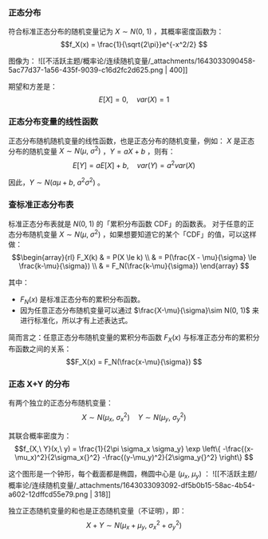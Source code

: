 
### 正态分布
符合标准正态分布的随机变量记为 $X\sim N(0,\ 1)$ ，其概率密度函数为：
$$f_X(x) = \frac{1}{\sqrt{2\pi}}e^{-x^2/2}
$$

图像为：
![[不活跃主题/概率论/连续随机变量/_attachments/1643033090458-5ac77d37-1a56-435f-9039-c16d2fc2d625.png | 400]]

期望和方差是：
$$E[X] = 0,\quad var(X) = 1
$$


### 正态分布变量的线性函数
正态分布随机随机变量的线性函数，也是正态分布的随机变量，例如：
$X$  是正态分布的随机变量 $X\sim N(\mu,\ \sigma^2)$ ，$Y = aX + b$ ，则有：
$$E[Y] = aE[X] + b,
\quad
var(Y) = a^2 var(X)
$$

因此，$Y\sim N(a\mu + b,\ a^2 \sigma^2)$  。


### 查标准正态分布表
标准正态分布表就是 $N(0,\; 1)$  的「累积分布函数 CDF」的函数表。
对于任意的正态分布随机变量 $X\sim N(\mu,\; \sigma^2)$ ，如果想要知道它的某个「CDF」的值，可以这样做：
$$\begin{array}{rl}
	F_X(k) & = P(X \le k) \\
	       & = P(\frac{X - \mu}{\sigma} \le \frac{k-\mu}{\sigma}) \\
	       & = F_N(\frac{k-\mu}{\sigma})
\end{array}
$$

其中：

- $F_N(x)$  是标准正态分布的累积分布函数。
- 因为任意正态分布随机变量可以通过 $\frac{X-\mu}{\sigma}\sim N(0, 1)$  来进行标准化，所以才有上述表达式。

简而言之：任意正态分布随机变量的累积分布函数 $F_X(x)$  与标准正态分布的累积分布函数之间的关系：
$$F_X(x) = F_N(\frac{x-\mu}{\sigma})
$$


### 正态 X+Y 的分布
有两个独立的正态分布随机变量：
$$X\sim N(\mu_x, \ \sigma_x{}^2) \quad
Y\sim N(\mu_y, \ \sigma_y{}^2)
$$

其联合概率密度为：
$$f_{X,\ Y}(x,\ y) = \frac{1}{2\pi \sigma_x \sigma_y} 
\exp \left\{
	-\frac{(x-\mu_x)^2}{2\sigma_x{}^2}
	-\frac{(y-\mu_y)^2}{2\sigma_y{}^2}
\right\}
$$

这个图形是一个钟形，每个截面都是椭圆，椭圆中心是 $(\mu_x,\ \mu_y)$ ：
![[不活跃主题/概率论/连续随机变量/_attachments/1643033093092-df5b0b15-58ac-4b54-a602-12dffcd55e79.png | 318]]

独立正态随机变量的和也是正态随机变量（不证明），即：
$$X+Y \sim N(\mu_x + \mu_y,\ \sigma_x{}^2 + \sigma_y{}^2)
$$
